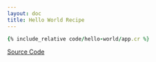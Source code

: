 ```yaml
---
layout: doc
title: Hello World Recipe
---
```


```ruby
{% include_relative code/hello-world/app.cr %}
```

[Source Code](https://github.com/kemalcr/kemalcr.com/tree/master/_cookbook/code/hello-world)